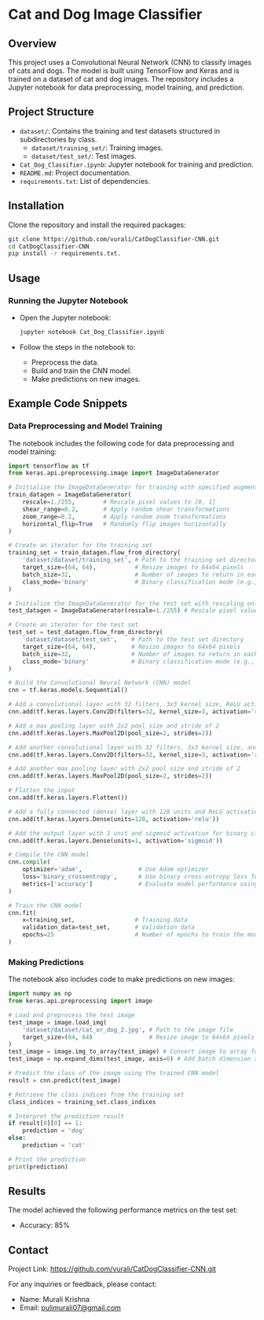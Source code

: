 # Cat and Dog Image Classifier

## Overview
This project uses a Convolutional Neural Network (CNN) to classify images of cats and dogs. The model is built using TensorFlow and Keras and is trained on a dataset of cat and dog images. The repository includes a Jupyter notebook for data preprocessing, model training, and prediction.

## Project Structure
- `dataset/`: Contains the training and test datasets structured in subdirectories by class.
  - `dataset/training_set/`: Training images.
  - `dataset/test_set/`: Test images.
- `Cat_Dog_Classifier.ipynb`: Jupyter notebook for training and prediction.
- `README.md`: Project documentation.
- `requirements.txt`: List of dependencies.

## Installation
Clone the repository and install the required packages:
```bash
git clone https://github.com/vurali/CatDogClassifier-CNN.git
cd CatDogClassifier-CNN
pip install -r requirements.txt.
```

## Usage
### Running the Jupyter Notebook
- Open the Jupyter notebook:
  ```bash
  jupyter notebook Cat_Dog_Classifier.ipynb
  ```

- Follow the steps in the notebook to:
    - Preprocess the data.
    - Build and train the CNN model.
    - Make predictions on new images.
 

## Example Code Snippets
### Data Preprocessing and Model Training
The notebook includes the following code for data preprocessing and model training:
```python
import tensorflow as tf
from keras.api.preprocessing.image import ImageDataGenerator

# Initialize the ImageDataGenerator for training with specified augmentations
train_datagen = ImageDataGenerator(
    rescale=1./255,        # Rescale pixel values to [0, 1]
    shear_range=0.2,       # Apply random shear transformations
    zoom_range=0.2,        # Apply random zoom transformations
    horizontal_flip=True   # Randomly flip images horizontally
)

# Create an iterator for the training set
training_set = train_datagen.flow_from_directory(
    'dataset/dataset/training_set', # Path to the training set directory
    target_size=(64, 64),           # Resize images to 64x64 pixels
    batch_size=32,                  # Number of images to return in each batch
    class_mode='binary'             # Binary classification mode (e.g., cats vs dogs)
)

# Initialize the ImageDataGenerator for the test set with rescaling only
test_datagen = ImageDataGenerator(rescale=1./255) # Rescale pixel values to [0, 1]

# Create an iterator for the test set
test_set = test_datagen.flow_from_directory(
    'dataset/dataset/test_set',    # Path to the test set directory
    target_size=(64, 64),          # Resize images to 64x64 pixels
    batch_size=32,                 # Number of images to return in each batch
    class_mode='binary'            # Binary classification mode (e.g., cats vs dogs)
)

# Build the Convolutional Neural Network (CNN) model
cnn = tf.keras.models.Sequential()

# Add a convolutional layer with 32 filters, 3x3 kernel size, ReLU activation, and input shape 64x64x3
cnn.add(tf.keras.layers.Conv2D(filters=32, kernel_size=3, activation='relu', input_shape=[64, 64, 3]))

# Add a max pooling layer with 2x2 pool size and stride of 2
cnn.add(tf.keras.layers.MaxPool2D(pool_size=2, strides=2))

# Add another convolutional layer with 32 filters, 3x3 kernel size, and ReLU activation
cnn.add(tf.keras.layers.Conv2D(filters=32, kernel_size=3, activation='relu'))

# Add another max pooling layer with 2x2 pool size and stride of 2
cnn.add(tf.keras.layers.MaxPool2D(pool_size=2, strides=2))

# Flatten the input
cnn.add(tf.keras.layers.Flatten())

# Add a fully connected (dense) layer with 128 units and ReLU activation
cnn.add(tf.keras.layers.Dense(units=128, activation='relu'))

# Add the output layer with 1 unit and sigmoid activation for binary classification
cnn.add(tf.keras.layers.Dense(units=1, activation='sigmoid'))

# Compile the CNN model
cnn.compile(
    optimizer='adam',                # Use Adam optimizer
    loss='binary_crossentropy',      # Use binary cross-entropy loss function
    metrics=['accuracy']             # Evaluate model performance using accuracy
)

# Train the CNN model
cnn.fit(
    x=training_set,                 # Training data
    validation_data=test_set,       # Validation data
    epochs=25                       # Number of epochs to train the model
)

```

### Making Predictions
The notebook also includes code to make predictions on new images:
```python
import numpy as np
from keras.api.preprocessing import image

# Load and preprocess the test image
test_image = image.load_img(
    'dataset/dataset/cat_or_dog_2.jpg', # Path to the image file
    target_size=(64, 64)                # Resize image to 64x64 pixels to match model input
)
test_image = image.img_to_array(test_image) # Convert image to array format
test_image = np.expand_dims(test_image, axis=0) # Add batch dimension since model expects a batch of images

# Predict the class of the image using the trained CNN model
result = cnn.predict(test_image)

# Retrieve the class indices from the training set
class_indices = training_set.class_indices

# Interpret the prediction result
if result[0][0] == 1:
    prediction = 'dog'
else:
    prediction = 'cat'

# Print the prediction
print(prediction)
```

## Results

The model achieved the following performance metrics on the test set:

- Accuracy: 85%


## Contact
Project Link: https://github.com/vurali/CatDogClassifier-CNN.git

For any inquiries or feedback, please contact:

- Name: Murali Krishna
- Email: pulimurali07@gmail.com












